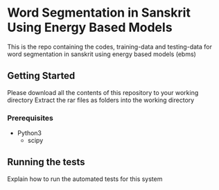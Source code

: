 # Word Segmentation in Sanskrit Using Energy Based Models

This is the repo containing the codes, training-data and testing-data for word segmentation in sanskrit using energy based models (ebms)

## Getting Started

Please download all the contents of this repository to your working directory 
Extract the rar files as folders into the working directory

### Prerequisites
* Python3
  * scipy
## Running the tests

Explain how to run the automated tests for this system
